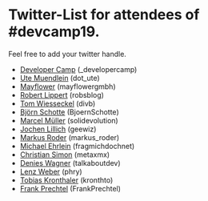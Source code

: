 # Twitter-List for attendees of #devcamp19.

Feel free to add your twitter handle.

* [Developer Camp](https://twitter.com/_developercamp) (_developercamp)
* [Ute Muendlein](https://twitter.com/dot_ute) (dot_ute)
* [Mayflower](https://twitter.com/mayflowergmbh) (mayflowergmbh)
* [Robert Lippert](https://twitter.com/robsblog) (robsblog)
* [Tom Wiesseckel](https://twitter.com/divb) (divb)
* [Björn Schotte](https://twitter.com/BjoernSchotte) (BjoernSchotte)
* [Marcel Müller](https://twitter.com/solidevolution) (solidevolution)
* [Jochen Lillich](https://twitter.com/geewiz) (geewiz)
* [Markus Roder](https://twitter.com/markus_roder) (markus_roder)
* [Michael Ehrlein](https://twitter.com/fragmichdochnet) (fragmichdochnet)
* [Christian Simon](https://twitter.com/metaxmx) (metaxmx)
* [Denies Wagner](https://twitter.com/talkaboutdev) (talkaboutdev)
* [Lenz Weber](https://twitter.com/phry) (phry)
* [Tobias Kronthaler](https://twitter.com/kronthto) (kronthto)
* [Frank Prechtel](https://twitter.com/FrankPrechtel) (FrankPrechtel)
